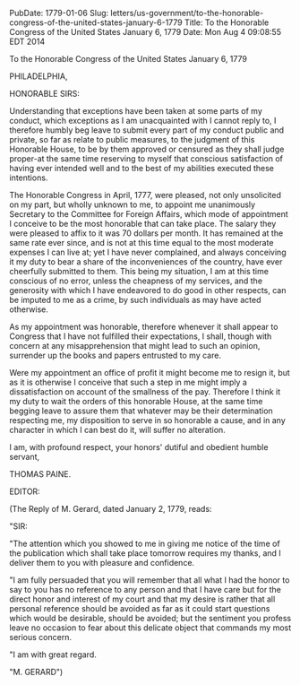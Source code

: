 PubDate: 1779-01-06
Slug: letters/us-government/to-the-honorable-congress-of-the-united-states-january-6-1779
Title: To the Honorable Congress of the United States  January 6, 1779
Date: Mon Aug  4 09:08:55 EDT 2014

   To the Honorable Congress of the United States  January 6, 1779

   PHILADELPHIA,

   HONORABLE SIRS:

   Understanding that exceptions have been taken at some parts of my conduct,
   which exceptions as I am unacquainted with I cannot reply to, I therefore
   humbly beg leave to submit every part of my conduct public and private, so
   far as relate to public measures, to the judgment of this Honorable House,
   to be by them approved or censured as they shall judge proper-at the same
   time reserving to myself that conscious satisfaction of having ever
   intended well and to the best of my abilities executed these intentions.

   The Honorable Congress in April, 1777, were pleased, not only unsolicited
   on my part, but wholly unknown to me, to appoint me unanimously Secretary
   to the Committee for Foreign Affairs, which mode of appointment I conceive
   to be the most honorable that can take place. The salary they were pleased
   to affix to it was 70 dollars per month. It has remained at the same rate
   ever since, and is not at this time equal to the most moderate expenses I
   can live at; yet I have never complained, and always conceiving it my duty
   to bear a share of the inconveniences of the country, have ever cheerfully
   submitted to them. This being my situation, I am at this time conscious of
   no error, unless the cheapness of my services, and the generosity with
   which I have endeavored to do good in other respects, can be imputed to me
   as a crime, by such individuals as may have acted otherwise.

   As my appointment was honorable, therefore whenever it shall appear to
   Congress that I have not fulfilled their expectations, I shall, though
   with concern at any misapprehension that might lead to such an opinion,
   surrender up the books and papers entrusted to my care.

   Were my appointment an office of profit it might become me to resign it,
   but as it is otherwise I conceive that such a step in me might imply a
   dissatisfaction on account of the smallness of the pay. Therefore I think
   it my duty to wait the orders of this honorable House, at the same time
   begging leave to assure them that whatever may be their determination
   respecting me, my disposition to serve in so honorable a cause, and in any
   character in which I can best do it, will suffer no alteration.

   I am, with profound respect, your honors' dutiful and obedient humble
   servant,

   THOMAS PAINE.

   EDITOR:

   (The Reply of M. Gerard, dated January 2, 1779, reads:

   "SIR:

   "The attention which you showed to me in giving me notice of the time of
   the publication which shall take place tomorrow requires my thanks, and I
   deliver them to you with pleasure and confidence.

   "I am fully persuaded that you will remember that all what I had the honor
   to say to you has no reference to any person and that I have care but for
   the direct honor and interest of my court and that my desire is rather
   that all personal reference should be avoided as far as it could start
   questions which would be desirable, should be avoided; but the sentiment
   you profess leave no occasion to fear about this delicate object that
   commands my most serious concern.

   "I am with great regard.

   "M. GERARD")


